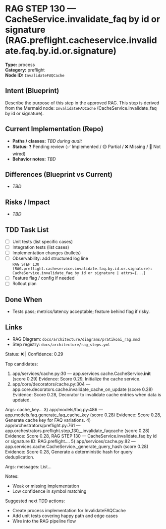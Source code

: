 # RAG STEP 130 — CacheService.invalidate_faq by id or signature (RAG.preflight.cacheservice.invalidate.faq.by.id.or.signature)

**Type:** process  
**Category:** preflight  
**Node ID:** `InvalidateFAQCache`

## Intent (Blueprint)
Describe the purpose of this step in the approved RAG. This step is derived from the Mermaid node: `InvalidateFAQCache` (CacheService.invalidate_faq by id or signature).

## Current Implementation (Repo)
- **Paths / classes:** _TBD during audit_
- **Status:** ❓ Pending review (✅ Implemented / 🟡 Partial / ❌ Missing / 🔌 Not wired)
- **Behavior notes:** _TBD_

## Differences (Blueprint vs Current)
- _TBD_

## Risks / Impact
- _TBD_

## TDD Task List
- [ ] Unit tests (list specific cases)
- [ ] Integration tests (list cases)
- [ ] Implementation changes (bullets)
- [ ] Observability: add structured log line  
  `RAG STEP 130 (RAG.preflight.cacheservice.invalidate.faq.by.id.or.signature): CacheService.invalidate_faq by id or signature | attrs={...}`
- [ ] Feature flag / config if needed
- [ ] Rollout plan

## Done When
- Tests pass; metrics/latency acceptable; feature behind flag if risky.

## Links
- RAG Diagram: `docs/architecture/diagrams/pratikoai_rag.mmd`
- Step registry: `docs/architecture/rag_steps.yml`


<!-- AUTO-AUDIT:BEGIN -->
Status: ❌  |  Confidence: 0.29

Top candidates:
1) app/services/cache.py:30 — app.services.cache.CacheService.__init__ (score 0.29)
   Evidence: Score 0.29, Initialize the cache service.
2) app/core/decorators/cache.py:304 — app.core.decorators.cache.invalidate_cache_on_update (score 0.28)
   Evidence: Score 0.28, Decorator to invalidate cache entries when data is updated.

Args:
    cache_key...
3) app/models/faq.py:486 — app.models.faq.generate_faq_cache_key (score 0.28)
   Evidence: Score 0.28, Generate cache key for FAQ variations.
4) app/orchestrators/preflight.py:761 — app.orchestrators.preflight.step_130__invalidate_faqcache (score 0.28)
   Evidence: Score 0.28, RAG STEP 130 — CacheService.invalidate_faq by id or signature
ID: RAG.preflight....
5) app/services/cache.py:82 — app.services.cache.CacheService._generate_query_hash (score 0.28)
   Evidence: Score 0.28, Generate a deterministic hash for query deduplication.

Args:
    messages: List...

Notes:
- Weak or missing implementation
- Low confidence in symbol matching

Suggested next TDD actions:
- Create process implementation for InvalidateFAQCache
- Add unit tests covering happy path and edge cases
- Wire into the RAG pipeline flow
<!-- AUTO-AUDIT:END -->